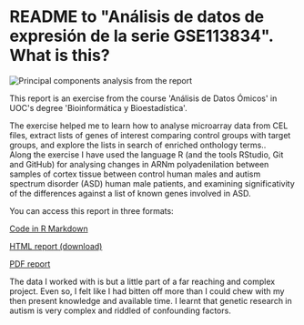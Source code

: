 # README to "Análisis de datos de expresión de la serie GSE113834". What is this?

![Principal components analysis from the report](GSE113834_heatmap.png)

This report is an exercise from the course 'Análisis de Datos Ómicos' in UOC's degree 'Bioinformática y Bioestadística'.

The exercise helped me to learn how to analyse microarray data from CEL files, extract lists of genes of interest comparing control groups with target groups, and explore the lists in search of enriched onthology terms..  
Along the exercise I have used the language R (and the tools RStudio, Git and GitHub) for analysing changes in ARNm polyadenilation between samples of cortex tissue between control human males and autism spectrum disorder (ASD) human male patients, and examining significativity of the differences against a list of known genes involved in ASD.

You can access this report in three formats:

[Code in R Markdown](https://github.com/jorgevallejo/analisis_GSE113834/blob/master/analisis_GSE.Rmd)

[HTML report (download)](https://github.com/jorgevallejo/analisis_GSE113834/blob/master/results/analisis_GSE.html)

[PDF report](https://github.com/jorgevallejo/analisis_GSE113834/blob/master/results/analisis_GSE.pdf)

The data I worked with is but a little part of a far reaching and complex project. Even so, I felt like I had bitten off more than I could chew with my then present knowledge and available time. I learnt that genetic research in autism is very complex and riddled of confounding factors.